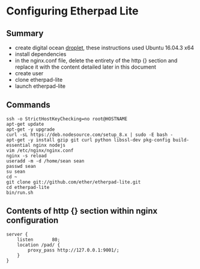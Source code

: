 # Configuring Etherpad Lite


## Summary
- create digital ocean [droplet](https://www.digitalocean.com/), these instructions used Ubuntu 16.04.3 x64
- install dependencies
- in the nginx.conf file, delete the entirety of the http {} section and replace it with the content detailed later in this document 
- create user
- clone etherpad-lite
- launch etherpad-lite

## Commands

    ssh -o StrictHostKeyChecking=no root@HOSTNAME
    apt-get update
    apt-get -y upgrade
    curl -sL https://deb.nodesource.com/setup_8.x | sudo -E bash -
    apt-get -y install gzip git curl python libssl-dev pkg-config build-essential nginx nodejs
    vim /etc/nginx/nginx.conf
    nginx -s reload
    useradd -m -d /home/sean sean
    passwd sean
    su sean
    cd ~
    git clone git://github.com/ether/etherpad-lite.git
    cd etherpad-lite
    bin/run.sh

## Contents of http {} section within nginx configuration

    server {
        listen       80;
        location /pad/ {
            proxy_pass http://127.0.0.1:9001/;
        }
    }
